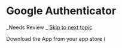 # Google Authenticator

_Needs Review _                                                                  [   ](/antivirus.md)                                                                                                  [Skip to next topic](/antivirus.md)



Download the App from your app store \(


